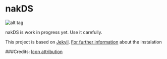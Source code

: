 # nakDS
![alt tag](https://github.com/nabaroa/nakDS/blob/master/docs/assets/cover.png)


nakDS is work in progress yet. Use it carefully.

This project is based on [Jekyll](https://jekyllrb.com/). [For further information](https://jekyllrb.com/docs/installation/) about the instalation

###Credits:
[Icon attribution](https://thenounproject.com/search/?q=connect&i=139022)
